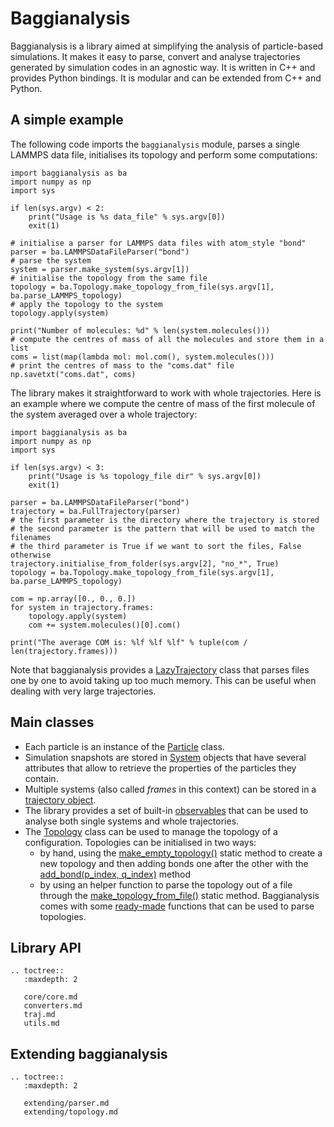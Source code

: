 # Baggianalysis

Baggianalysis is a library aimed at simplifying the analysis of particle-based simulations. It makes it easy to parse, convert and analyse trajectories generated by simulation codes in an agnostic way. It is written in C++ and provides Python bindings. It is modular and can be extended from C++ and Python.

## A simple example

The following code imports the `baggianalysis` module, parses a single LAMMPS data file, initialises its topology and perform some computations:

	import baggianalysis as ba
	import numpy as np
	import sys
	
	if len(sys.argv) < 2:
	    print("Usage is %s data_file" % sys.argv[0])
	    exit(1)
	
	# initialise a parser for LAMMPS data files with atom_style "bond"
	parser = ba.LAMMPSDataFileParser("bond")
	# parse the system
	system = parser.make_system(sys.argv[1])
	# initialise the topology from the same file
	topology = ba.Topology.make_topology_from_file(sys.argv[1], ba.parse_LAMMPS_topology)
	# apply the topology to the system
	topology.apply(system)
	
	print("Number of molecules: %d" % len(system.molecules()))
	# compute the centres of mass of all the molecules and store them in a list 
	coms = list(map(lambda mol: mol.com(), system.molecules()))
	# print the centres of mass to the "coms.dat" file
	np.savetxt("coms.dat", coms)
	
The library makes it straightforward to work with whole trajectories. Here is an example where we compute the centre of mass of the first molecule of the system averaged over a whole trajectory:

	import baggianalysis as ba
	import numpy as np
	import sys
	
	if len(sys.argv) < 3:
	    print("Usage is %s topology_file dir" % sys.argv[0])
	    exit(1)
		
	parser = ba.LAMMPSDataFileParser("bond")
	trajectory = ba.FullTrajectory(parser)
	# the first parameter is the directory where the trajectory is stored
	# the second parameter is the pattern that will be used to match the filenames
	# the third parameter is True if we want to sort the files, False otherwise 
	trajectory.initialise_from_folder(sys.argv[2], "no_*", True)
	topology = ba.Topology.make_topology_from_file(sys.argv[1], ba.parse_LAMMPS_topology)
	
	com = np.array([0., 0., 0.])
	for system in trajectory.frames:
	    topology.apply(system)
	    com += system.molecules()[0].com()
	    
	print("The average COM is: %lf %lf %lf" % tuple(com / len(trajectory.frames)))
	
Note that baggianalysis provides a [LazyTrajectory](core/trajectories.html#baggianalysis.core.LazyTrajectory) class that parses files one by one to avoid taking up too much memory. This can be useful when dealing with very large trajectories.

## Main classes

* Each particle is an instance of the [Particle](core/particles.html#baggianalysis.core.Particle) class.
* Simulation snapshots are stored in [System](core/particles.html#baggianalysis.core.System) objects that have several attributes that allow to retrieve the properties of the particles they contain.
* Multiple systems (also called *frames* in this context) can be stored in a [trajectory object](core/trajectories.html).
* The library provides a set of built-in [observables](core/observables.html) that can be used to analyse both single systems and whole trajectories.
* The [Topology](core/topology.html#baggianalysis.core.Topology) class can be used to manage the topology of a configuration. Topologies can be initialised in two ways:
	* by hand, using the [make_empty_topology()](core/topology.html#baggianalysis.core.Topology.make_empty_topology) static method to create a new topology and then adding bonds one after the other with the [add_bond(p_index, q_index)](core/topology.html#baggianalysis.core.Topology.add_bond) method
	* by using an helper function to parse the topology out of a file through the [make_topology_from_file()](core/topology.html#baggianalysis.core.Topology.make_topology_from_file) static method. Baggianalysis comes with some [ready-made](core/topology.md) functions that can be used to parse topologies.

## Library API

```eval_rst
.. toctree::
   :maxdepth: 2
   
   core/core.md
   converters.md
   traj.md
   utils.md
```

## Extending baggianalysis

```eval_rst
.. toctree::
   :maxdepth: 2
   
   extending/parser.md
   extending/topology.md
```
